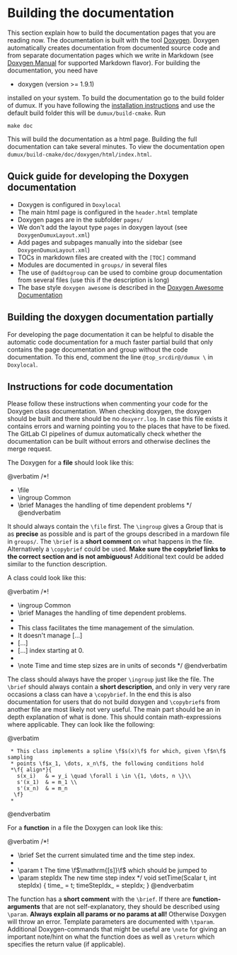 # Building the documentation

This section explain how to build the documentation pages that you are reading now.
The documentation is built with the tool [Doxygen](https://www.doxygen.nl/index.html).
Doxygen automatically creates documentation from documented source code and from
separate documentation pages which we write in Markdown
(see [Doxygen Manual](https://www.doxygen.nl/manual/markdown.html) for supported Markdown flavor).
For building the documentation, you need have

* doxygen (version >= 1.9.1)

installed on your system. To build the documentation go to the build folder of dumux.
If you have following the [installation instructions](installation.md) and use the default build
folder this will be `dumux/build-cmake`. Run

    make doc

This will build the documentation as a html page. Building the full documentation can take
several minutes. To view the documentation
open `dumux/build-cmake/doc/doxygen/html/index.html`.

## Quick guide for developing the Doxygen documentation

* Doxygen is configured in `Doxylocal`
* The main html page is configured in the `header.html` template
* Doxygen pages are in the subfolder `pages/`
* We don't add the layout type `pages` in doxygen layout (see `DoxygenDumuxLayout.xml`)
* Add pages and subpages manually into the sidebar (see `DoxygenDumuxLayout.xml`)
* TOCs in markdown files are created with the `[TOC]` command
* Modules are documented in `groups/` in several files
* The use of `@addtogroup` can be used to combine group documentation from several files (use this if the description is long)
* The base style `doxygen awesome` is described in the [Doxygen Awesome Documentation](https://jothepro.github.io/doxygen-awesome-css/)

## Building the doxygen documentation partially

For developing the page documentation it can be helpful to disable the automatic code documentation for a much faster partial build
that only contains the page documentation and group without the code documentation. To this end, comment the
line `@top_srcdir@/dumux \` in `Doxylocal`.

## Instructions for code documentation

Please follow these instructions when commenting your code for the Doxygen class documentation.
When checking doxygen, the doxygen should be built and there should be no `doxyerr.log`. In case this file exists
it contains errors and warning pointing you to the places that have to be fixed. The GitLab CI pipelines of dumux
automatically check whether the documentation can be built without errors and otherwise declines the merge request.

The Doxygen for a **file** should look like this:

@verbatim
/*!
 * \file
 * \ingroup Common
 * \brief Manages the handling of time dependent problems
 */
@endverbatim

It should always contain the `\file` first.
The `\ingroup` gives a Group that is as **precise** as possible and is part of the groups described in a mardown file in `groups/`.
The `\brief` is a **short comment**  on what happens in the file.
Alternatively a `\copybrief` could be used. **Make sure the copybrief links to the correct section and is not ambiguous!**
Additional text could be added similar to the function description.

A class could look like this:

@verbatim
/*!
 * \ingroup Common
 * \brief Manages the handling of time dependent problems.
 *
 * This class facilitates the time management of the simulation.
 * It doesn't manage [...]
 * [...]
 * [...] index starting at 0.
 *
 * \note Time and time step sizes are in units of seconds
 */
@endverbatim

The class should always have the proper `\ingroup` just like the file.
The `\brief` should always contain a **short description**, and only in very very rare occasions a class can have a `\copybrief`.
In the end this is also documentation for users that do not build doxygen and `\copybrief`s from another file are most likely not very useful.
The main part should be an in depth explanation of what is done. This should contain math-expressions where applicable.
They can look like the following:

@verbatim
```
 * This class implements a spline \f$s(x)\f$ for which, given \f$n\f$ sampling
 * points \f$x_1, \dots, x_n\f$, the following conditions hold
 *\f{ align*}{
   s(x_i)   & = y_i \quad \forall i \in \{1, \dots, n \}\\
   s'(x_1)  & = m_1 \\
   s'(x_n)  & = m_n
  \f}
 *
```
@endverbatim

For a **function** in a file the Doxygen can look like this:

@verbatim
/*!
 * \brief Set the current simulated time and the time step index.
 *
 * \param t The time \f$\mathrm{[s]}\f$ which should be jumped to
 * \param stepIdx The new time step index
 */
 void setTime(Scalar t, int stepIdx)
 { time_ = t; timeStepIdx_ = stepIdx; }
@endverbatim

The function has a **short comment** with the `\brief`.
If there are **function-arguments** that are not self-explanatory, they should be described using `\param`.
**Always explain all params or no params at all!** Otherwise Doxygen will throw an error.
Template parameters are documented with `\tparam`.
Additional Doxygen-commands that might be useful are `\note` for giving an important note/hint
on what the function does as well as `\return` which specifies the return value (if applicable).
